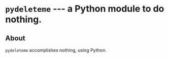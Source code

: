 
# `pydeleteme` --- a Python module to do nothing.

## About

`pydeleteme` accomplishes nothing, using Python.







